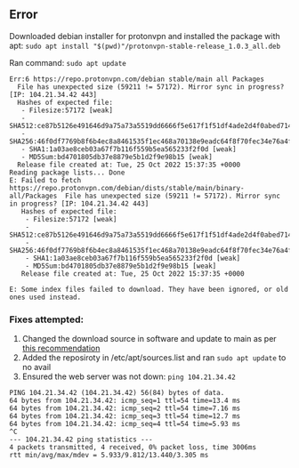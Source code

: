 ## Error

Downloaded debian installer for protonvpn and installed the package with apt:
`sudo apt install "$(pwd)"/protonvpn-stable-release_1.0.3_all.deb`

Ran command: `sudo apt update` 

```
Err:6 https://repo.protonvpn.com/debian stable/main all Packages
  File has unexpected size (59211 != 57172). Mirror sync in progress? [IP: 104.21.34.42 443]
  Hashes of expected file:
   - Filesize:57172 [weak]
   - SHA512:ce87b5126e491646d9a75a73a5519dd6666f5e617f1f51df4ade2d4f0abed714ee838b905bc378f07a19fc20112a263610b472688a7febdfdd3e8973080ee1ef
   - SHA256:46f0df7769b8f6b4ec8a8461535f1ec468a70138e9eadc64f8f70fec34e76a4f
   - SHA1:1a03ae8ceb03a67f7b116f559b5ea565233f2f0d [weak]
   - MD5Sum:bd4701805db37e8879e5b1d2f9e98b15 [weak]
  Release file created at: Tue, 25 Oct 2022 15:37:35 +0000
Reading package lists... Done 
E: Failed to fetch https://repo.protonvpn.com/debian/dists/stable/main/binary-all/Packages  File has unexpected size (59211 != 57172). Mirror sync in progress? [IP: 104.21.34.42 443]
   Hashes of expected file:
    - Filesize:57172 [weak]
    - SHA512:ce87b5126e491646d9a75a73a5519dd6666f5e617f1f51df4ade2d4f0abed714ee838b905bc378f07a19fc20112a263610b472688a7febdfdd3e8973080ee1ef
    - SHA256:46f0df7769b8f6b4ec8a8461535f1ec468a70138e9eadc64f8f70fec34e76a4f
    - SHA1:1a03ae8ceb03a67f7b116f559b5ea565233f2f0d [weak]
    - MD5Sum:bd4701805db37e8879e5b1d2f9e98b15 [weak]
   Release file created at: Tue, 25 Oct 2022 15:37:35 +0000

E: Some index files failed to download. They have been ignored, or old ones used instead.
```

### Fixes attempted:
1. Changed the download source in software and update to main as per [this recommendation](https://askubuntu.com/questions/1182803/what-causes-failed-to-fetch-file-has-unexpected-size-mirror-sync-progress)
2. Added the reposiroty in /etc/apt/sources.list and ran `sudo apt update` to no avail
3. Ensured the web server was not down: `ping 104.21.34.42`

```
PING 104.21.34.42 (104.21.34.42) 56(84) bytes of data.
64 bytes from 104.21.34.42: icmp_seq=1 ttl=54 time=13.4 ms
64 bytes from 104.21.34.42: icmp_seq=2 ttl=54 time=7.16 ms
64 bytes from 104.21.34.42: icmp_seq=3 ttl=54 time=12.7 ms
64 bytes from 104.21.34.42: icmp_seq=4 ttl=54 time=5.93 ms
^C
--- 104.21.34.42 ping statistics ---
4 packets transmitted, 4 received, 0% packet loss, time 3006ms
rtt min/avg/max/mdev = 5.933/9.812/13.440/3.305 ms
```